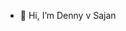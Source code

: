 - 👋 Hi, I’m Denny v Sajan

<!---
CISSDVS/CISSDVS is a ✨ special ✨ repository because its `README.md` (this file) appears on your GitHub profile.
You can click the Preview link to take a look at your changes.
--->
